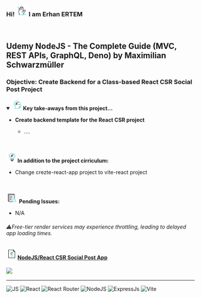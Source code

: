 ### Hi! <img src="https://raw.githubusercontent.com/erhanertem/erhanertem/main/icons/wave.gif" width="30px"/> **I am Erhan ERTEM**

&emsp;

## Udemy NodeJS - The Complete Guide (MVC, REST APIs, GraphQL, Deno) by Maximilian Schwarzmüller

### **Objective:** Create Backend for a Class-based React CSR Social Post Project

<details open>
<summary><img src="https://raw.githubusercontent.com/erhanertem/erhanertem/main/icons/education.gif" width="30px"/><strong>Key take-aways from this project...</strong></summary>

- **Create backend template for the React CSR project**

  - ....

  </details>

&emsp;

<img src="https://raw.githubusercontent.com/erhanertem/erhanertem/main/icons/learning.gif" width="30px"/><strong>In
addition to the project cirriculum:</strong>

- Change crezte-react-app project to vite-react project

&emsp;

<img src="https://raw.githubusercontent.com/erhanertem/erhanertem/main/icons/report.gif" width="30px"/> <strong>Pending
Issues:</strong>

- N/A &emsp;

###### ⚠️Free-tier render services may experience throttling, leading to delayed app loading times.

#### <img src="https://raw.githubusercontent.com/erhanertem/erhanertem/main/icons/file.gif" width="30px"/>[NodeJS/React CSR Social Post App](https://app-social_post.onrender.com/)

<img src="./screenshot.webp" width="600px"/>

---

![JS](https://img.shields.io/badge/JavaScript-323330?style=square&logo=javascript&logoColor=F7DF1E)
![React](https://img.shields.io/badge/React-20232A?style=square&logo=react&logoColor=61DAF)
![React Router](https://img.shields.io/badge/React_Router-CA4245?style=square&logo=react-router&logoColor=white)
![NodeJS](https://img.shields.io/badge/Node.js-339933?style=square&logo=nodedotjs&logoColor=white)
![ExpressJs](https://img.shields.io/badge/Express.js-000000?style=square&logo=express&logoColor=white)
![Vite](https://img.shields.io/badge/Vite-B73BFE?style=square&logo=vite&logoColor=FFD62E)
